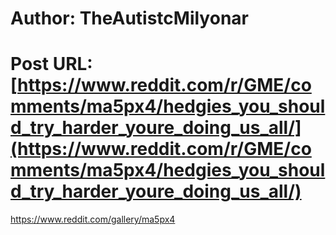 # Author: TheAutistcMilyonar
# Post URL: [https://www.reddit.com/r/GME/comments/ma5px4/hedgies_you_should_try_harder_youre_doing_us_all/](https://www.reddit.com/r/GME/comments/ma5px4/hedgies_you_should_try_harder_youre_doing_us_all/)


https://www.reddit.com/gallery/ma5px4